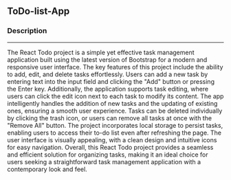 <h2>ToDo-list-App</h2>  
<h3>Description</h3>  
<hr />  
The React Todo project is a simple yet effective task management application built using the latest version of Bootstrap for a modern and responsive user interface. The key features of this project include the ability to add, edit, and delete tasks effortlessly. Users can add a new task by entering text into the input field and clicking the "Add" button or pressing the Enter key. Additionally, the application supports task editing, where users can click the edit icon next to each task to modify its content. The app intelligently handles the addition of new tasks and the updating of existing ones, ensuring a smooth user experience. Tasks can be deleted individually by clicking the trash icon, or users can remove all tasks at once with the "Remove All" button. The project incorporates local storage to persist tasks, enabling users to access their to-do list even after refreshing the page. The user interface is visually appealing, with a clean design and intuitive icons for easy navigation. Overall, this React Todo project provides a seamless and efficient solution for organizing tasks, making it an ideal choice for users seeking a straightforward task management application with a contemporary look and feel.